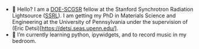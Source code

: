 - 👋 Hello? I am a [DOE-SCGSR](https://science.osti.gov/wdts/scgsr/) fellow at the Stanford Synchrotron Radiation Lightsource ([SSRL](https://www-ssrl.slac.stanford.edu/content/)). I am getting my PhD in Materials Science and Engineering at the University of Pennsylvania under the supervision of (Eric Detsi)[https://detsi.seas.upenn.edu/].
- 🌱 I’m currently learning python, ipywidgets, and to record music in my bedroom.

<!---
samwelborn/samwelborn is a ✨ special ✨ repository because its `README.md` (this file) appears on your GitHub profile.
You can click the Preview link to take a look at your changes.
--->
